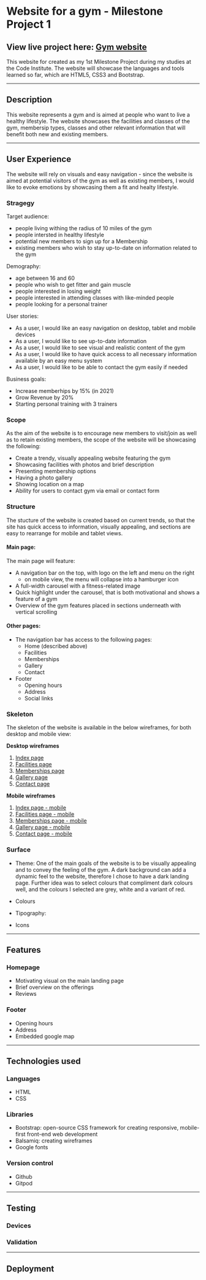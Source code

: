 # Website for a gym - Milestone Project 1

## View live project here: [Gym website](https://kerekmarci.github.io/gym-website/)

This website for created as my 1st Milestone Project during my studies at the Code Institute. 
The website will showcase the languages and tools learned so far, which are HTML5, CSS3 and Bootstrap.

---

## Description

This website represents a gym and is aimed at people who want to live a healthy lifestyle. The website showcases the facilities and classes of the gym, membersip types,
classes and other relevant information that will benefit both new and existing members.

---

## User Experience

The website will rely on visuals and easy navigation - since the website is aimed at potential visitors of the gym as well as existing members,
I would like to evoke emotions by showcasing them a fit and healty lifestyle. 

### Stragegy

Target audience:
* people living withing the radius of 10 miles of the gym
* people intersted in healthy lifestyle
* potential new members to sign up for a Membership
* existing members who wish to stay up-to-date on information related to the gym

Demography:
* age between 16 and 60
* people who wish to get fitter and gain muscle
* people interested in losing weight
* people interested in attending classes with like-minded people
* people looking for a personal trainer

User stories:
* As a user, I would like an easy navigation on desktop, tablet and mobile devices
* As a user, I would like to see up-to-date information
* As a user, I would like to see visual and realistic content of the gym
* As a user, I would like to have quick access to all necessary information available by an easy menu system 
* As a user, I would like to be able to contact the gym easily if needed 

Business goals: 
* Increase memberhips by 15% (in 2021)
* Grow Revenue by 20% 
* Starting personal training with 3 trainers

### Scope

As the aim of the website is to encourage new members to visit/join as well as to retain existing members, the scope of the website will be showcasing the following:
* Create a trendy, visually appealing website featuring the gym
* Showcasing facilities with photos and brief description
* Presenting membership options
* Having a photo gallery
* Showing location on a map
* Ability for users to contact gym via email or contact form

### Structure

The stucture of the website is created based on current trends, so that the site has quick access to information, visually appealing, 
and sections are easy to rearrange for mobile and tablet views.

#### Main page: 

The main page will feature:
* A navigation bar on the top, with logo on the left and menu on the right
    * on mobile view, the menu will collapse into a hamburger icon
* A full-width carousel with a fitness-related image
* Quick highlight under the carousel, that is both motivational and shows a feature of a gym
* Overview of the gym features placed in sections underneath with vertical scrolling

#### Other pages:

* The navigation bar has access to the following pages:
    * Home (described above)
    * Facilities
    * Memberships 
    * Gallery
    * Contact
* Footer
    * Opening hours
    * Address
    * Social links

### Skeleton

The skeleton of the website is available in the below wireframes, for both desktop and mobile view:

**Desktop wireframes**

1. [Index page](https://github.com/kerekmarci/gym-website/blob/master/wireframes/01%20-%20Landing%20page.png)
2. [Facilities page](https://github.com/kerekmarci/gym-website/blob/master/wireframes/02%20-%20Facilities.png)
3. [Memberships page](https://github.com/kerekmarci/gym-website/blob/master/wireframes/03%20-%20Memberships.png)
4. [Gallery page](https://github.com/kerekmarci/gym-website/blob/master/wireframes/04%20-%20Gallery.png)
5. [Contact page](https://github.com/kerekmarci/gym-website/blob/master/wireframes/05%20-%20Contact.png)

**Mobile wireframes**

1. [Index page - mobile](https://github.com/kerekmarci/gym-website/blob/master/wireframes/01m%20-%20Landing%20page%20-%20mobile.png)
2. [Facilities page - mobile](https://github.com/kerekmarci/gym-website/blob/master/wireframes/02m%20-%20Facilities%20-%20Mobile.png)
3. [Memberships page - mobile](https://github.com/kerekmarci/gym-website/blob/master/wireframes/03m%20-%20Memberships%20-%20Mobile%20copy.png)
4. [Gallery page - mobile](https://github.com/kerekmarci/gym-website/blob/master/wireframes/04m%20-%20Gallery%20-%20Mobile.png)
5. [Contact page - mobile](https://github.com/kerekmarci/gym-website/blob/master/wireframes/05m%20-%20Contact%20-%20Mobile.png)

### Surface

* Theme:
One of the main goals of the website is to be visually appealing and to convey the feeling of the gym. A dark background can add a dynamic feel to the website,
therefore I chose to have a dark landing page. Further idea was to select colours that compliment dark colours well, and the colours I selected are grey, white and a variant of red.

* Colours
* Tipography:
* Icons

---

## Features

### Homepage

* Motivating visual on the main landing page
* Brief overview on the offerings
* Reviews

### Footer

* Opening hours
* Address
* Embedded google map

---

## Technologies used

### Languages

* HTML
* CSS

### Libraries

* Bootstrap: open-source CSS framework for creating responsive, mobile-first front-end web development
* Balsamiq: creating wireframes 
* Google fonts 

### Version control

* Github
* Gitpod 

---

## Testing

   ### Devices
   ### Validation

---

## Deployment

